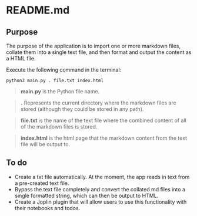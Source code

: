# README.md

##  Purpose

The purpose of the application is to import one or more markdown files, collate them into a single text file, and then format and output the content as a HTML file.



Execute the following command in the terminal:

```script
python3 main.py . file.txt index.html
```

>**main.py** is the Python file name.

>**.** Represents the current directory where the markdown files are stored (although they could be stored in any path).

>**file.txt** is the name of the text file where the combined content of all of the markdown files is stored.

>**index.html** is the html page that the markdown content from the text file will be output to.

## To do

- Create a txt file automatically.  At the moment, the app reads in text from a pre-created text file.
- Bypass the text file completely and convert the collated md files into a single formatted string, which can then be output to HTML.
- Create a Joplin plugin that will allow users to use this functionality with their notebooks and todos.